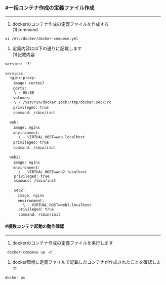 ### #一括コンテナ作成の定義ファイル作成
***
1. dockerのコンテナ作成の定義ファイルを作成する  
(1)command
```
vi /etc/docker/docker-compose.yml
```

1. 定義内容は以下の通りに記載します  
(1)記載内容
```
version: '3'  
　
services:  
  nginx-proxy:
　  image: centos7  
　  ports:
    \ - 80:80  
　  volumes:
    \ - /var/run/docker.sock:/tmp/docker.sock:ro
　  privileged: true
　  command: /sbin/init
　　
  web:  
　  image: nginx
　  environment:
      \ - VIRTUAL_HOST=web.localhost
　  privileged: true
　  command: /sbin/init
　　
  web2:  
　  image: nginx
　  environment:
      \ - VIRTUAL_HOST=web2.localhost
    privileged: true
    command: /sbin/init
　
    web2:
  　  image: nginx
  　  environment:
        \ - VIRTUAL_HOST=web3.localhost
      privileged: true
      command: /sbin/init　
```

#### #複数コンテナ起動の動作確認
***
1. dockerのコンテナ作成の定義ファイルを実行します
```
 docker-compose up -d
```

1. docker環境に定義ファイルで記載したコンテナが作成されたことを確認します
```
docker ps
```

